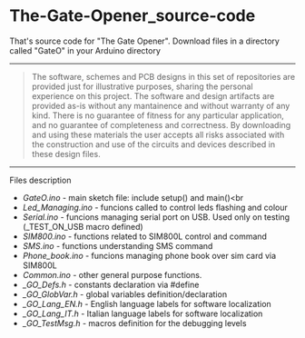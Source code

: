 # The-Gate-Opener_source-code

That's source code for "The Gate Opener".
Download files in a directory called "GateO" in your Arduino directory

---
> The software, schemes and PCB designs in this set of repositories are provided just for 
> illustrative purposes, sharing the personal experience on this project. 
> The software and design artifacts are provided as-is without any mantainence and without
> warranty of any kind. There is no guarantee of fitness for any particular application, 
> and no guarantee of completeness and correctness. 
> By downloading and using these materials the user accepts all risks associated with the
> construction and use of the circuits and devices described in these design files.

---

Files description
  * *GateO.ino* - main sketch file: include setup() and main()<br<br>
  * *Led_Managing.ino* - funcions called to control leds flashing and colour<br>
  * *Serial.ino* - funcions managing serial port on USB. Used only on testing (\_TEST_ON_USB macro defined)<br>
  * *SIM800.ino* - functions related to SIM800L control and command<br>
  * *SMS.ino* - functions understanding SMS command<br>
  * *Phone_book.ino* - funcions managing phone book over sim card via SIM800L<br>
  * *Common.ino* - other general purpose functions.<br>
  * *\_GO_Defs.h* - constants declaration via \#define<br>
  * *\_GO_GlobVar.h* - global variables definition/declaration<br>
  * *\_GO_Lang_EN.h* - English language labels for software localization<br>
  * *\_GO_Lang_IT.h* - Italian language labels for software localization<br>
  * *\_GO_TestMsg.h* - macros definition for the debugging levels<br>

